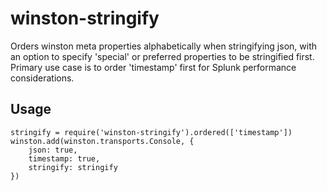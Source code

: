 winston-stringify
=================
Orders winston meta properties alphabetically when stringifying json, with an option to specify 'special' or preferred properties to be stringified first.
Primary use case is to order 'timestamp' first for Splunk performance considerations.

## Usage
```
stringify = require('winston-stringify').ordered(['timestamp'])
winston.add(winston.transports.Console, {
	json: true,
	timestamp: true,
	stringify: stringify
})
```

